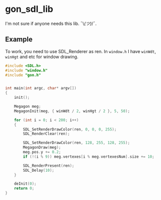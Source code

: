 # gon_sdl_lib

I'm not sure if anyone needs this lib. ¯\\_(ツ)_/¯.


## Example

To work, you need to use SDL_Renderer as ren. In `window.h` I have `winWdt`,
`winHgt` and etc for window drawing.


```c
#include <SDL.h>
#include "window.h"
#include "gon.h"


int main(int argc, char* argv[])
{
    init();

    Megagon meg;
    MegagonInit(meg, { winWdt / 2, winHgt / 2 }, 5, 50);

    for (int i = 0; i < 200; i++)
    {
        SDL_SetRenderDrawColor(ren, 0, 0, 0, 255);
        SDL_RenderClear(ren);

        SDL_SetRenderDrawColor(ren, 128, 255, 128, 255);
        MegagonDraw(meg);
        meg.pos.y += 0.2;
        if (!(i % 9)) meg.vertexes[i % meg.vertexesNum].size += 10;

        SDL_RenderPresent(ren);
        SDL_Delay(10);
    }

    deInit(0);
    return 0;
}
```
